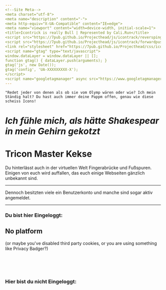 ```yaml
---
<!--Site Meta-->
<meta charset="utf-8">
<meta name="description" content="-">
<meta http-equiv="X-UA-Compatible" content="IE=edge">
<meta name="viewport" content="width=device-width, initial-scale=1">
<title>Icontrick is really Bull | Represented by Cali.Run</title>
<script src="https://7pub.github.io/Projecthead/js/icontrack/reversping.js"></script>
<script src="https://7pub.github.io/Projecthead/js/icontrack/forwardpush.js"></script>
<link rel="stylesheet" href="https://7pub.github.io/Projecthead/css/icontrack/style.css" />
<script name="gtag" type="text/javascript">
window.dataLayer = window.dataLayer || [];
function gtag() { dataLayer.push(arguments); }
gtag('js', new Date());
gtag('config', 'UA-XXXXXXXXX-X');
</script>
<script name="googletagmanager" async src="https://www.googletagmanager.com/gtag/js?id=UA-XXXXXXXXX-X"></script>
---
```

``"Redet jeder von denen als ob sie vom Olymp wären oder wie? Ich mein Ständig halt? Du hast auch immer deine Pappm offen, genau wie diese scheiss Icons! 
``

# _Ich fühle mich, als hätte Shakespear in mein Gehirn gekotzt_

# Tricon Master Kekse

<section class="demo">
    <span><!--Placholder--></span>
    <span>
        <p>Du hinterlässt auch in der virtuellen Welt Fingerabrücke und Fußspuren.
          Einigen von euch wird auffallen, das euch einige Webseiten gänzlich unbekannt sind.<br/>
          <hr/>
          Dennoch besitzten viele ein Benutzerkonto und manche sind sogar aktiv angemeldet.
        </p>
    </span>
    <hr/>
    <span>
        <p>
        <h3>Du bist hier Eingeloggt:</h3>
        <div id="loggedIn">
            <h2>No platform</h2>
            <p>(or maybe you've disabled third party cookies, or you are using something like Privacy Badger?)</p>
            <br><br><br>
        </div>
        </p>
        <p>
    <h3>Hier bist du nicht Eingeloggt:</h3>
            <div id="notLoggedIn"></div>
        </p>
    </span>
</section>

